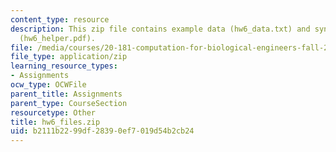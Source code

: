 ```yaml
---
content_type: resource
description: This zip file contains example data (hw6_data.txt) and syntax helper
  (hw6_helper.pdf).
file: /media/courses/20-181-computation-for-biological-engineers-fall-2006/b2111b2299df28390ef7019d54b2cb24_hw6_files.zip
file_type: application/zip
learning_resource_types:
- Assignments
ocw_type: OCWFile
parent_title: Assignments
parent_type: CourseSection
resourcetype: Other
title: hw6_files.zip
uid: b2111b22-99df-2839-0ef7-019d54b2cb24
---
```

